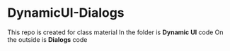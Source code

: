 # DynamicUI-Dialogs
This repo is created for class material
In the folder is **Dynamic UI** code
On the outside is **Dialogs** code
